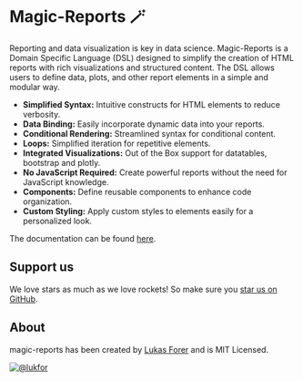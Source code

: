 # Magic-Reports 🪄

Reporting and data visualization is key in data science. Magic-Reports is a Domain Specific Language (DSL) designed to simplify the creation of HTML reports with rich visualizations and structured content. The DSL allows users to define data, plots, and other report elements in a simple and modular way.

- **Simplified Syntax:** Intuitive constructs for HTML elements to reduce verbosity.<br/>
-  **Data Binding:** Easily incorporate dynamic data into your reports.<br/>
-  **Conditional Rendering:** Streamlined syntax for conditional content.<br/>
-  **Loops:** Simplified iteration for repetitive elements.<br/>
-  **Integrated Visualizations:** Out of the Box support for datatables, bootstrap and plotly.<br/>
-  **No JavaScript Required:** Create powerful reports without the need for JavaScript knowledge.<br/>
-  **Components:** Define reusable components to enhance code organization.<br/>
-  **Custom Styling:** Apply custom styles to elements easily for a personalized look.


The documentation can be found [here](https://www.forer.it/magic-reports).

## Support us

We love stars as much as we love rockets! So make sure you [star us on GitHub](https://github.com/lukfor/magic-reports).

## About

magic-reports has been created by [Lukas Forer](https://twitter.com/lukfor) and is MIT Licensed.


[![@lukfor](https://avatars.githubusercontent.com/u/210220?s=64&v=4)](https://github.com/lukfor)
